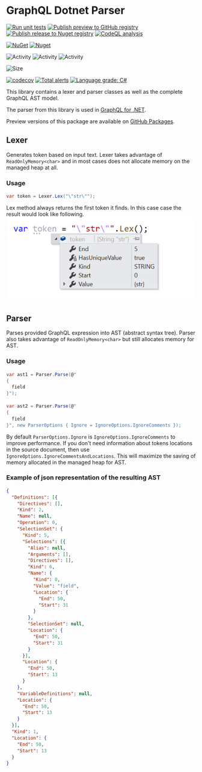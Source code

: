 # GraphQL Dotnet Parser

[![Run unit tests](https://github.com/graphql-dotnet/parser/actions/workflows/test.yml/badge.svg)](https://github.com/graphql-dotnet/parser/actions/workflows/test.yml)
[![Publish preview to GitHub registry](https://github.com/graphql-dotnet/parser/actions/workflows/publish-preview.yml/badge.svg)](https://github.com/graphql-dotnet/parser/actions/workflows/publish-preview.yml)
[![Publish release to Nuget registry](https://github.com/graphql-dotnet/parser/actions/workflows/publish-release.yml/badge.svg)](https://github.com/graphql-dotnet/parser/actions/workflows/publish-release.yml)
[![CodeQL analysis](https://github.com/graphql-dotnet/parser/actions/workflows/codeql-analysis.yml/badge.svg)](https://github.com/graphql-dotnet/parser/actions/workflows/codeql-analysis.yml)

[![NuGet](https://img.shields.io/nuget/v/GraphQL-Parser.svg)](https://www.nuget.org/packages/GraphQL-Parser)
[![Nuget](https://img.shields.io/nuget/dt/GraphQL-Parser)](https://www.nuget.org/packages/GraphQL-Parser)

![Activity](https://img.shields.io/github/commit-activity/w/graphql-dotnet/parser)
![Activity](https://img.shields.io/github/commit-activity/m/graphql-dotnet/parser)
![Activity](https://img.shields.io/github/commit-activity/y/graphql-dotnet/parser)

![Size](https://img.shields.io/github/repo-size/graphql-dotnet/parser)

[![codecov](https://codecov.io/gh/graphql-dotnet/parser/branch/master/graph/badge.svg?token=GEjwg1by60)](https://codecov.io/gh/graphql-dotnet/parser)
[![Total alerts](https://img.shields.io/lgtm/alerts/g/graphql-dotnet/parser.svg?logo=lgtm&logoWidth=18)](https://lgtm.com/projects/g/graphql-dotnet/parser/alerts/)
[![Language grade: C#](https://img.shields.io/lgtm/grade/csharp/g/graphql-dotnet/parser.svg?logo=lgtm&logoWidth=18)](https://lgtm.com/projects/g/graphql-dotnet/parser/context:csharp)

This library contains a lexer and parser classes as well as the complete GraphQL AST model.

The parser from this library is used in [GraphQL for .NET](https://github.com/graphql-dotnet/graphql-dotnet).

Preview versions of this package are available on [GitHub Packages](https://github.com/orgs/graphql-dotnet/packages?repo_name=parser).

## Lexer

Generates token based on input text. Lexer takes advantage of `ReadOnlyMemory<char>` and in most cases
does not allocate memory on the managed heap at all.

### Usage

```c#
var token = Lexer.Lex("\"str\"");
```

Lex method always returns the first token it finds. In this case case the result would look like following.
![lexer example](assets/lexer-example.png)

## Parser

Parses provided GraphQL expression into AST (abstract syntax tree). Parser also takes advantage of
`ReadOnlyMemory<char>` but still allocates memory for AST.

### Usage

```c#
var ast1 = Parser.Parse(@"
{
  field
}");

var ast2 = Parser.Parse(@"
{
  field
}", new ParserOptions { Ignore = IgnoreOptions.IgnoreComments });
```

By default `ParserOptions.Ignore` is `IgnoreOptions.IgnoreComments` to improve performance.
If you don't need information about tokens locations in the source document, then use `IgnoreOptions.IgnoreCommentsAndLocations`.
This will maximize the saving of memory allocated in the managed heap for AST.

### Example of json representation of the resulting AST

```json
{
  "Definitions": [{
    "Directives": [],
    "Kind": 2,
    "Name": null,
    "Operation": 0,
    "SelectionSet": {
      "Kind": 5,
      "Selections": [{
        "Alias": null,
        "Arguments": [],
        "Directives": [],
        "Kind": 6,
        "Name": {
          "Kind": 0,
          "Value": "field",
          "Location": {
            "End": 50,
            "Start": 31
          }
        },
        "SelectionSet": null,
        "Location": {
          "End": 50,
          "Start": 31
        }
      }],
      "Location": {
        "End": 50,
        "Start": 13
      }
    },
    "VariableDefinitions": null,
    "Location": {
      "End": 50,
      "Start": 13
    }
  }],
  "Kind": 1,
  "Location": {
    "End": 50,
    "Start": 13
  }
}
```
